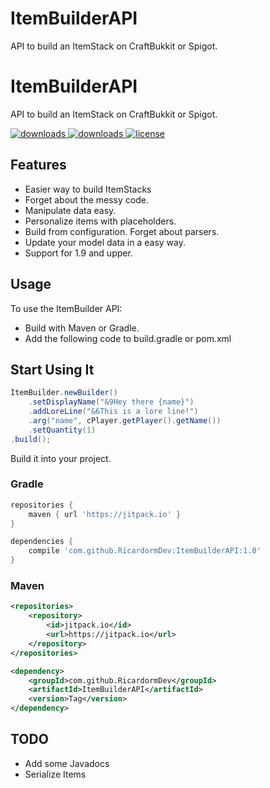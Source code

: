 # ItemBuilderAPI
API to build an ItemStack on CraftBukkit or Spigot.
# ItemBuilderAPI
API to build an ItemStack on CraftBukkit or Spigot.

  <a href="https://github.com/RicardormDev/ItemBuilderAPI/releases" target="_blank">
    <img alt="downloads" src="https://img.shields.io/github/v/release/RicardormDev/ItemBuilderAPI?color=56bcd3" />
  </a>
  <a href="https://github.com/BiscuitDevelopment/SkyblockAddons/releases" target="_blank">
    <img alt="downloads" src="https://img.shields.io/github/downloads/RicardormDev/ItemBuilderAPI/total?color=56bcd3" />
  </a>
  <a href="https://github.com/RicardormDev/ItemBuilderAPI/blob/master/LICENSE" target="_blank">
    <img alt="license" src="https://img.shields.io/github/license/RicardormDev/ItemBuilderAPI?color=56bcd3" />
  </a>
  
  
## Features
* Easier way to build ItemStacks
* Forget about the messy code.
* Manipulate data easy.
* Personalize items with placeholders.
* Build from configuration. Forget about parsers.
* Update your model data in a easy way.
* Support for 1.9 and upper.
  
## Usage
To use the ItemBuilder API:
- Build with Maven or Gradle.
- Add the following code to build.gradle or pom.xml
  
## Start Using It
```java
ItemBuilder.newBuilder()
	.setDisplayName("&9Hey there {name}")
	.addLoreLine("&6This is a lore line!")
	.arg("name", cPlayer.getPlayer().getName())
	.setQuantity(1)
.build();
```
  
Build it into your project.
### Gradle
```gradle
repositories {
    maven { url 'https://jitpack.io' }
}

dependencies {
    compile 'com.github.RicardormDev:ItemBuilderAPI:1.0'
}
```

### Maven
```xml
<repositories>
	<repository>
		<id>jitpack.io</id>
		<url>https://jitpack.io</url>
	</repository>
</repositories>

<dependency>
	<groupId>com.github.RicardormDev</groupId>
	<artifactId>ItemBuilderAPI</artifactId>
	<version>Tag</version>
</dependency>
```

## TODO
* Add some Javadocs
* Serialize Items
